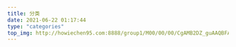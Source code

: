 ```yaml
---
title: 分类
date: 2021-06-22 01:17:44
type: "categories"
top_img: http://howiechen95.com:8888/group1/M00/00/00/CgAMB2DZ_guAAQBFAAJ5NV2sfgk997.jpg
---
```

